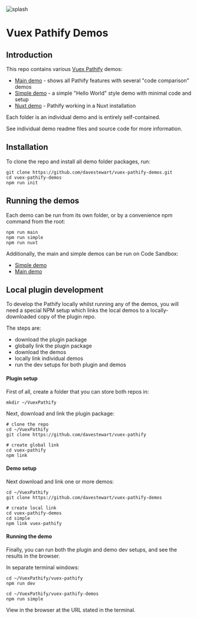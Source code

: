 ![splash](https://raw.githubusercontent.com/davestewart/vuex-pathify/master/docs/assets/img/readme/splash-github.png)

# Vuex Pathify Demos

## Introduction

This repo contains various [Vuex Pathify](https://github.com/davestewart/vuex-pathify) demos:

- [Main demo](./main) - shows all Pathify features with several "code comparison" demos
- [Simple demo](./simple) - a simple "Hello World" style demo with minimal code and setup
- [Nuxt demo](./nuxt) - Pathify working in a Nuxt installation

Each folder is an individual demo and is entirely self-contained.

See individual demo readme files and source code for more information.

## Installation

To clone the repo and install all demo folder packages, run:

```
git clone https://github.com/davestewart/vuex-pathify-demos.git
cd vuex-pathify-demos
npm run init
```

## Running the demos

Each demo can be run from its own folder, or by a convenience npm command from the root:

```
npm run main
npm run simple
npm run nuxt
```

Additionally, the main and simple demos can be run on Code Sandbox:

- [Simple demo](https://codesandbox.io/s/github/davestewart/vuex-pathify-demos/tree/master/simple)
- [Main demo](https://codesandbox.io/s/github/davestewart/vuex-pathify-demos/tree/master/main)


## Local plugin development

To develop the Pathify locally whilst running any of the demos, you will need a special NPM setup which links the local demos to a locally-downloaded copy of the plugin repo.

The steps are:

- download the plugin package
- globally link the plugin package
- download the demos
- locally link individual demos
- run the dev setups for both plugin and demos

#### Plugin setup

First of all, create a folder that you can store both repos in:

```
mkdir ~/VuexPathify
```

Next, download and link the plugin package:

```
# clone the repo
cd ~/VuexPathify
git clone https://github.com/davestewart/vuex-pathify

# create global link
cd vuex-pathify
npm link
```

#### Demo setup

Next download and link one or more demos:

```
cd ~/VuexPathify
git clone https://github.com/davestewart/vuex-pathify-demos

# create local link
cd vuex-pathify-demos
cd simple
npm link vuex-pathify
```

#### Running the demo

Finally, you can run both the plugin and demo dev setups, and see the results in the browser.

In separate terminal windows:

```
cd ~/VuexPathify/vuex-pathify
npm run dev 
```

```
cd ~/VuexPathify/vuex-pathify-demos
npm run simple
```

View in the browser at the URL stated in the terminal.
